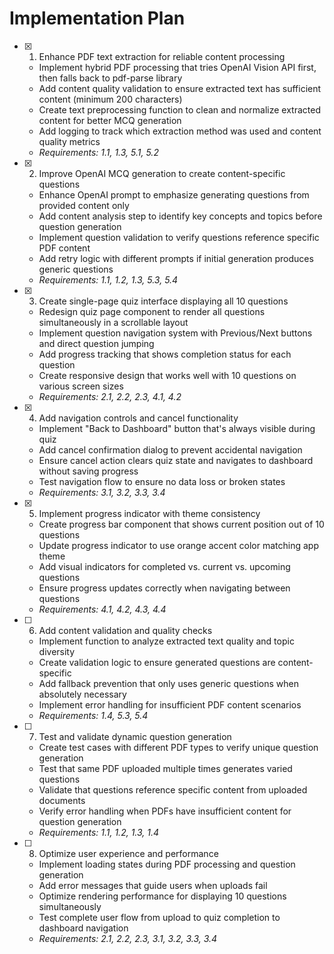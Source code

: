# Implementation Plan

- [x] 1. Enhance PDF text extraction for reliable content processing





  - Implement hybrid PDF processing that tries OpenAI Vision API first, then falls back to pdf-parse library
  - Add content quality validation to ensure extracted text has sufficient content (minimum 200 characters)
  - Create text preprocessing function to clean and normalize extracted content for better MCQ generation
  - Add logging to track which extraction method was used and content quality metrics
  - _Requirements: 1.1, 1.3, 5.1, 5.2_

- [x] 2. Improve OpenAI MCQ generation to create content-specific questions





  - Enhance OpenAI prompt to emphasize generating questions from provided content only
  - Add content analysis step to identify key concepts and topics before question generation
  - Implement question validation to verify questions reference specific PDF content
  - Add retry logic with different prompts if initial generation produces generic questions
  - _Requirements: 1.1, 1.2, 1.3, 5.3, 5.4_

- [x] 3. Create single-page quiz interface displaying all 10 questions





  - Redesign quiz page component to render all questions simultaneously in a scrollable layout
  - Implement question navigation system with Previous/Next buttons and direct question jumping
  - Add progress tracking that shows completion status for each question
  - Create responsive design that works well with 10 questions on various screen sizes
  - _Requirements: 2.1, 2.2, 2.3, 4.1, 4.2_

- [x] 4. Add navigation controls and cancel functionality





  - Implement "Back to Dashboard" button that's always visible during quiz
  - Add cancel confirmation dialog to prevent accidental navigation
  - Ensure cancel action clears quiz state and navigates to dashboard without saving progress
  - Test navigation flow to ensure no data loss or broken states
  - _Requirements: 3.1, 3.2, 3.3, 3.4_

- [x] 5. Implement progress indicator with theme consistency





  - Create progress bar component that shows current position out of 10 questions
  - Update progress indicator to use orange accent color matching app theme
  - Add visual indicators for completed vs. current vs. upcoming questions
  - Ensure progress updates correctly when navigating between questions
  - _Requirements: 4.1, 4.2, 4.3, 4.4_

- [ ] 6. Add content validation and quality checks
  - Implement function to analyze extracted text quality and topic diversity
  - Create validation logic to ensure generated questions are content-specific
  - Add fallback prevention that only uses generic questions when absolutely necessary
  - Implement error handling for insufficient PDF content scenarios
  - _Requirements: 1.4, 5.3, 5.4_

- [ ] 7. Test and validate dynamic question generation
  - Create test cases with different PDF types to verify unique question generation
  - Test that same PDF uploaded multiple times generates varied questions
  - Validate that questions reference specific content from uploaded documents
  - Verify error handling when PDFs have insufficient content for question generation
  - _Requirements: 1.1, 1.2, 1.3, 1.4_

- [ ] 8. Optimize user experience and performance
  - Implement loading states during PDF processing and question generation
  - Add error messages that guide users when uploads fail
  - Optimize rendering performance for displaying 10 questions simultaneously
  - Test complete user flow from upload to quiz completion to dashboard navigation
  - _Requirements: 2.1, 2.2, 2.3, 3.1, 3.2, 3.3, 3.4_
